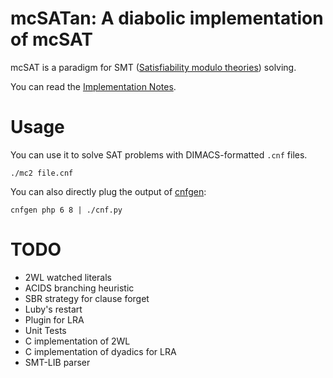 mcSATan: A diabolic implementation of mcSAT
===========================================

mcSAT is a paradigm for SMT ([Satisfiability modulo
theories](https://en.wikipedia.org/wiki/Satisfiability_modulo_theories))
solving.

You can read the [Implementation
Notes](https://github.com/louisabraham/mcSATan/blob/master/Implementation%20Notes.md).

Usage
=====

You can use it to solve SAT problems with DIMACS-formatted `.cnf` files.

    ./mc2 file.cnf

You can also directly plug the output of
[cnfgen](https://massimolauria.github.io/cnfgen/):

    cnfgen php 6 8 | ./cnf.py

TODO
====

-   2WL watched literals
-   ACIDS branching heuristic
-   SBR strategy for clause forget
-   Luby's restart
-   Plugin for LRA
-   Unit Tests
-   C implementation of 2WL
-   C implementation of dyadics for LRA
-   SMT-LIB parser
